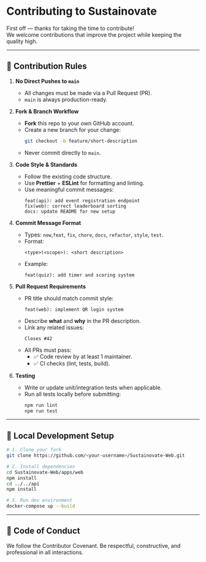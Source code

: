 # Contributing to Sustainovate

First off — thanks for taking the time to contribute!  
We welcome contributions that improve the project while keeping the quality high.

---
## 📜 Contribution Rules

1. **No Direct Pushes to `main`**
   - All changes must be made via a Pull Request (PR).
   - `main` is always production-ready.

2. **Fork & Branch Workflow**
   - **Fork** this repo to your own GitHub account.
   - Create a new branch for your change:
     ```bash
     git checkout -b feature/short-description
     ```
   - Never commit directly to `main`.

3. **Code Style & Standards**
   - Follow the existing code structure.
   - Use **Prettier** + **ESLint** for formatting and linting.
   - Use meaningful commit messages:
     ```
     feat(api): add event registration endpoint
     fix(web): correct leaderboard sorting
     docs: update README for new setup
     ```

4. **Commit Message Format**
   - Types: `new`,`feat`, `fix`, `chore`, `docs`, `refactor`, `style`, `test`.
   - Format:  
     ```
     <type>(<scope>): <short description>
     ```
   - Example:
     ```
     feat(quiz): add timer and scoring system
     ```

5. **Pull Request Requirements**
   - PR title should match commit style:
     ```
     feat(web): implement QR login system
     ```
   - Describe **what** and **why** in the PR description.
   - Link any related issues:  
     ```
     Closes #42
     ```
   - All PRs must pass:
     - ✅ Code review by at least 1 maintainer.
     - ✅ CI checks (lint, tests, build).

6. **Testing**
   - Write or update unit/integration tests when applicable.
   - Run all tests locally before submitting:
     ```bash
     npm run lint
     npm run test
     ```

---

## 🚀 Local Development Setup

```bash
# 1. Clone your fork
git clone https://github.com/<your-username>/Sustainovate-Web.git

# 2. Install dependencies
cd Sustainovate-Web/apps/web
npm install
cd ../../api
npm install

# 3. Run dev environment
docker-compose up --build
```
---

## 📝 Code of Conduct
We follow the Contributor Covenant.
Be respectful, constructive, and professional in all interactions.

